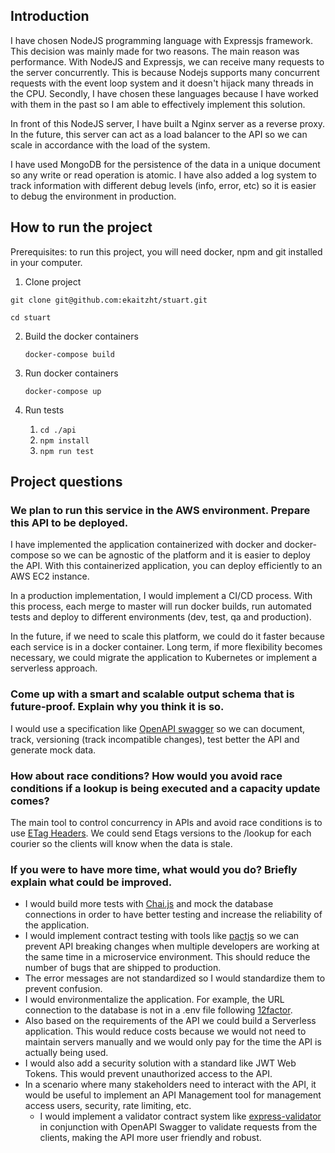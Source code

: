 ## Introduction

I have chosen NodeJS programming language with Expressjs framework. This decision was mainly made for two reasons. The main reason was performance. With NodeJS and Expressjs, we can receive many requests to the server concurrently. This is because Nodejs supports many concurrent requests with the event loop system and it doesn't hijack many threads in the CPU. Secondly, I have chosen these languages because I have worked with them in the past so I am able to effectively implement this solution.

In front of this NodeJS server, I have built a Nginx server as a reverse proxy. In the future, this server can act as a load balancer to the API so we can scale in accordance with the load of the system.

I have used MongoDB for the persistence of the data in a unique document so any write or read operation is atomic. I have also added a log system to track information with different debug levels (info, error, etc) so it is easier to debug the environment in production.

## How to run the project

Prerequisites: to run this project, you will need docker, npm and git installed in your computer.

1. Clone project

`git clone git@github.com:ekaitzht/stuart.git`

`cd stuart`

2. Build the docker containers

   `docker-compose build`

3. Run docker containers

   `docker-compose up`

4. Run tests

   1. `cd ./api`
   2. `npm install`
   3. `npm run test`

## Project questions

### We plan to run this service in the AWS environment. Prepare this API to be deployed.

I have implemented the application containerized with docker and docker-compose so we can be agnostic of the platform and it is easier to deploy the API. With this containerized application, you can deploy efficiently to an AWS EC2 instance.

In a production implementation, I would implement a CI/CD process. With this process, each merge to master will run docker builds, run automated tests and deploy to different environments (dev, test, qa and production).

In the future, if we need to scale this platform, we could do it faster because each service is in a docker container. Long term, if more flexibility becomes necessary, we could migrate the application to Kubernetes or implement a serverless approach.

### Come up with a smart and scalable output schema that is future-proof. Explain why you think it is so.

I would use a specification like [OpenAPI swagger](https://swagger.io/specification/) so we can document, track, versioning (track incompatible changes), test better the API and generate mock data.

### How about race conditions? How would you avoid race conditions if a lookup is being executed and a capacity update comes?

The main tool to control concurrency in APIs and avoid race conditions is to use [ETag Headers](https://www.ibm.com/support/knowledgecenter/SSQP76_8.9.0/com.ibm.odm.itoa.admin/topics/tsk_entities_update_etag.html). We could send Etags versions to the
/lookup for each courier so the clients will know when the data is stale.

### If you were to have more time, what would you do? Briefly explain what could be improved.

- I would build more tests with [Chai.js](https://www.chaijs.com/) and mock the database connections in order to have better testing and increase the reliability of the application.
- I would implement contract testing with tools like [pactjs](https://github.com/pact-foundation/pact-js) so we can prevent API breaking changes when multiple developers are working at the same time in a microservice environment. This should reduce the number of bugs that are shipped to production.
- The error messages are not standardized so I would standardize them to prevent confusion.
- I would environmentalize the application. For example, the URL connection to the database is not in a .env file following [12factor](https://12factor.net/config).
- Also based on the requirements of the API we could build a Serverless application. This would reduce costs because we would not need to maintain servers manually and we would only pay for the time the API is actually being used.
- I would also add a security solution with a standard like JWT Web Tokens. This would prevent unauthorized access to the API.
- In a scenario where many stakeholders need to interact with the API, it would be useful to implement an API Management tool for management access users, security, rate limiting, etc.
  - I would implement a validator contract system like [express-validator](https://express-validator.github.io/docs/) in conjunction with OpenAPI Swagger to validate requests from the clients, making the API more user friendly and robust.

